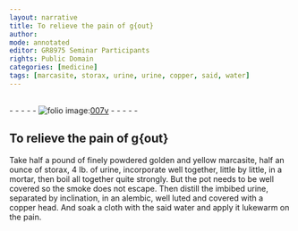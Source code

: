 ```yaml
---
layout: narrative
title: To relieve the pain of g{out}
author:
mode: annotated
editor: GR8975 Seminar Participants
rights: Public Domain
categories: [medicine]
tags: [marcasite, storax, urine, urine, copper, said, water]
---
```


 <br/>- - - - - <a href="http://gallica.bnf.fr/ark:/12148/btv1b10500001g/f20.image"><img src="../assets/photo-icon.png" alt="folio image: " style="display:inline-block; margin-bottom:-3px;"/>007v</a> - - - - - <br/> 
## To relieve the pain of g{out}

 
 <span class="activity"></span>  Take <span class="unit">half a pound</span> of <span class="material_format">finely powdered golden and yellow <span class="material">marcasite</span></span>, <span class="unit">half an ounce</span> of <span class="material">storax</span>, <span class="unit">4 lb.</span> of <span class="material">urine</span>, incorporate well together, little by little, in a <span class="tool">mortar</span>, then boil all together quite strongly. But the <span class="tool">pot</span> needs to be well <span class="tool">cover</span>ed so the smoke does not escape. Then distill the <span class="material_format">imbibed <span class="material">urine</span></span>, separated by inclination, in an <span class="tool">alembic</span>, well luted and covered with a <span class="tool"><span class="material">copper</span> head</span>. And soak a <span class="tool">cloth</span> with the <span class="material">said water</span> and apply it lukewarm on the pain. 
 